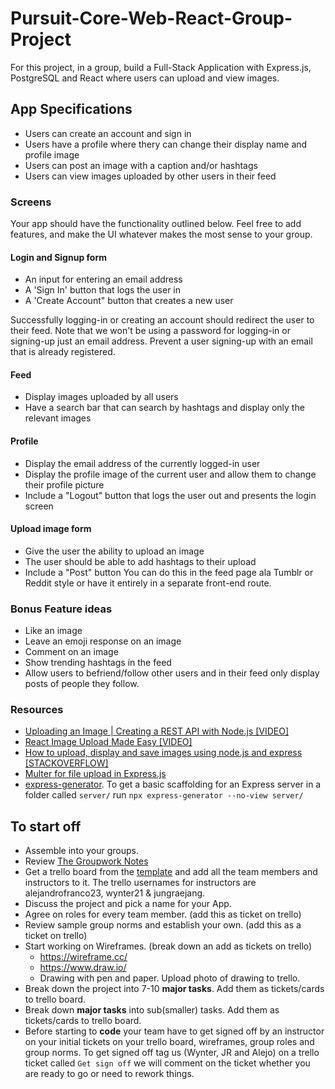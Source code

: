 # Pursuit-Core-Web-React-Group-Project

For this project, in a group, build a Full-Stack Application with Express.js, PostgreSQL and React where users can upload and view images. 

## App Specifications

- Users can create an account and sign in
- Users have a profile where thery can change their display name and profile image
- Users can post an image with a caption and/or hashtags
- Users can view images uploaded by other users in their feed

### Screens

Your app should have the functionality outlined below.  Feel free to add features, and make the UI whatever makes the most sense to your group.

#### Login and Signup form

- An input for entering an email address
- A 'Sign In' button that logs the user in
- A 'Create Account" button that creates a new user

Successfully logging-in or creating an account should redirect the user to their feed. Note that we won't be using a password for logging-in or signing-up just an email address. Prevent a user signing-up with an email that is already registered. 

#### Feed

- Display images uploaded by all users
- Have a search bar that can search by hashtags and display only the relevant images

#### Profile

- Display the email address of the currently logged-in user
- Display the profile image of the current user and allow them to change their profile picture
- Include a "Logout" button that logs the user out and presents the login screen

#### Upload image form

- Give the user the ability to upload an image
- The user should be able to add hashtags to their upload
- Include a "Post" button
You can do this in the feed page ala Tumblr or Reddit style or have it entirely in a separate front-end route.

### Bonus Feature ideas

- Like an image
- Leave an emoji response on an image
- Comment on an image
- Show trending hashtags in the feed
- Allow users to befriend/follow other users and in their feed only display posts of people they follow.

### Resources
- [Uploading an Image | Creating a REST API with Node.js [VIDEO]](https://www.youtube.com/watch?v=srPXMt1Q0nY)
- [React Image Upload Made Easy [VIDEO]](https://www.youtube.com/watch?v=XeiOnkEI7XI)
- [How to upload, display and save images using node.js and express [STACKOVERFLOW]](https://stackoverflow.com/questions/15772394/how-to-upload-display-and-save-images-using-node-js-and-express) 
- [Multer for file upload in Express.js](https://github.com/expressjs/multer)
- [express-generator](https://expressjs.com/en/starter/generator.html). To get a basic scaffolding for an Express server in a folder called `server/` run `npx express-generator --no-view server/`
## To start off
* Assemble into your groups.
* Review [The Groupwork Notes](./groupwork.md)
* Get a trello board from the [template](https://trello.com/b/dYKNBTdL) and add all the team members and instructors to it. The trello usernames for instructors are alejandrofranco23, wynter21 & jungraejang.
* Discuss the project and pick a name for your App.
* Agree on roles for every team member. (add this as ticket on trello)
* Review sample group norms and establish your own. (add this as a ticket on trello)
* Start working on Wireframes. (break down an add as tickets on trello)
  * https://wireframe.cc/
  * https://www.draw.io/
  * Drawing with pen and paper. Upload photo of drawing to trello.
* Break down the project into 7-10 **major tasks**. Add them as tickets/cards to trello board.
* Break down **major tasks** into sub(smaller) tasks. Add them as tickets/cards to trello board.
* Before starting to **code** your team have to get signed off by an instructor on your initial tickets on your trello board, wireframes, group roles and group norms. To get signed off tag us (Wynter, JR and Alejo) on a trello ticket called `Get sign off` we will comment on the ticket whether you are ready to go or need to rework things.
